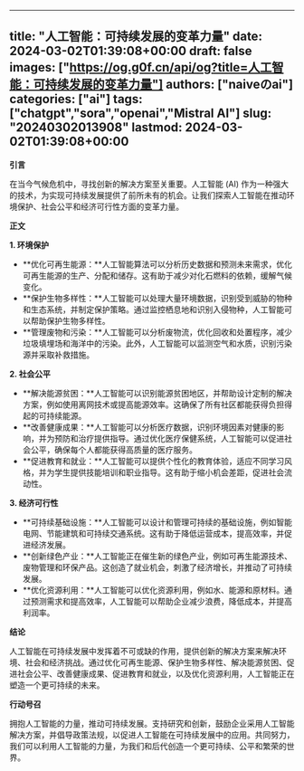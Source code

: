 
---
title: "人工智能：可持续发展的变革力量"
date: 2024-03-02T01:39:08+00:00
draft: false
images: ["https://og.g0f.cn/api/og?title=人工智能：可持续发展的变革力量"]
authors: ["naiveのai"]
categories: ["ai"]
tags: ["chatgpt","sora","openai","Mistral AI"]
slug: "20240302013908"
lastmod: 2024-03-02T01:39:08+00:00
---
**引言**

在当今气候危机中，寻找创新的解决方案至关重要。人工智能 (AI) 作为一种强大的技术，为实现可持续发展提供了前所未有的机会。让我们探索人工智能在推动环境保护、社会公平和经济可行性方面的变革力量。

**正文**

**1. 环境保护**

* **优化可再生能源：**人工智能算法可以分析历史数据和预测未来需求，优化可再生能源的生产、分配和储存。这有助于减少对化石燃料的依赖，缓解气候变化。
* **保护生物多样性：**人工智能可以处理大量环境数据，识别受到威胁的物种和生态系统，并制定保护策略。通过监控栖息地和识别入侵物种，人工智能可以帮助保护生物多样性。
* **管理废物和污染：**人工智能可以分析废物流，优化回收和处置程序，减少垃圾填埋场和海洋中的污染。此外，人工智能可以监测空气和水质，识别污染源并采取补救措施。

**2. 社会公平**

* **解决能源贫困：**人工智能可以识别能源贫困地区，并帮助设计定制的解决方案，例如使用离网技术或提高能源效率。这确保了所有社区都能获得负担得起的可持续能源。
* **改善健康成果：**人工智能可以分析医疗数据，识别环境因素对健康的影响，并为预防和治疗提供指导。通过优化医疗保健系统，人工智能可以促进社会公平，确保每个人都能获得高质量的医疗服务。
* **促进教育和就业：**人工智能可以提供个性化的教育体验，适应不同学习风格，并为学生提供技能培训和职业指导。这有助于缩小机会差距，促进社会流动性。

**3. 经济可行性**

* **可持续基础设施：**人工智能可以设计和管理可持续的基础设施，例如智能电网、节能建筑和可持续交通系统。这有助于降低运营成本，提高效率，并促进经济发展。
* **创新绿色产业：**人工智能正在催生新的绿色产业，例如可再生能源技术、废物管理和环保产品。这创造了就业机会，刺激了经济增长，并推动了可持续发展。
* **优化资源利用：**人工智能可以优化资源利用，例如水、能源和原材料。通过预测需求和提高效率，人工智能可以帮助企业减少浪费，降低成本，并提高利润率。

**结论**

人工智能在可持续发展中发挥着不可或缺的作用，提供创新的解决方案来解决环境、社会和经济挑战。通过优化可再生能源、保护生物多样性、解决能源贫困、促进社会公平、改善健康成果、促进教育和就业，以及优化资源利用，人工智能正在塑造一个更可持续的未来。

**行动号召**

拥抱人工智能的力量，推动可持续发展。支持研究和创新，鼓励企业采用人工智能解决方案，并倡导政策法规，以促进人工智能在可持续发展中的应用。共同努力，我们可以利用人工智能的力量，为我们和后代创造一个更可持续、公平和繁荣的世界。